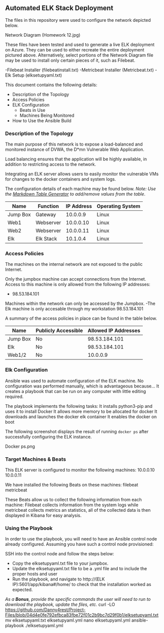 ## Automated ELK Stack Deployment

The files in this repository were used to configure the network depicted below.

Network Diagram (Homework 12.jpg)

These files have been tested and used to generate a live ELK deployment on Azure. They can be used to either recreate the entire deployment pictured above. Alternatively, select portions of the Network Diagram file may be used to install only certain pieces of it, such as Filebeat.

  -Filebeat Installer (filebeatinstall.txt)
  -Metricbeat Installer (Metricbeat.txt)
  -Elk Setup (elksetupyaml.txt)

This document contains the following details:
- Description of the Topology
- Access Policies
- ELK Configuration
  - Beats in Use
  - Machines Being Monitored
- How to Use the Ansible Build


### Description of the Topology

The main purpose of this network is to expose a load-balanced and monitored instance of DVWA, the D*mn Vulnerable Web Application.

Load balancing ensures that the application will be highly available, in addition to restricting access to the network.

Integrating an ELK server allows users to easily monitor the vulnerable VMs for changes to the docker containers and system logs.


The configuration details of each machine may be found below.
_Note: Use the [Markdown Table Generator](http://www.tablesgenerator.com/markdown_tables) to add/remove values from the table_.

| Name     | Function | IP Address | Operating System |
|----------|----------|------------|------------------|
| Jump Box | Gateway  | 10.0.0.9   | Linux            |
| Web1     | Webserver| 10.0.0.10  | Linux            |
| Web2     | Webserver| 10.0.0.11  | Linux            |
| Elk      | Elk Stack| 10.1.0.4   | Linux            |

### Access Policies

The machines on the internal network are not exposed to the public Internet. 

Only the jumpbox machine can accept connections from the Internet. Access to this machine is only allowed from the following IP addresses:
- 98.53.184.101

Machines within the network can only be accessed by the Jumpbox.
-The Elk machine is only accesable through my workstation 98.53.184.101

A summary of the access policies in place can be found in the table below.

| Name     | Publicly Accessible | Allowed IP Addresses |
|----------|---------------------|----------------------|
| Jump Box | No                  | 98.53.184.101        |
| Elk      | No                  | 98.53.184.101        |
| Web1/2   | No                  | 10.0.0.9             |

### Elk Configuration

Ansible was used to automate configuration of the ELK machine. No configuration was performed manually, which is advantageous because...
It creates a playbook that can be run on any computer with little editing required.

The playbook implements the following tasks:
It installs python3-pip and uses it to install Docker
It allows more memory to be allocated for docker
It downloads and launches the docker elk container
It enables the docker on boot

The following screenshot displays the result of running `docker ps` after successfully configuring the ELK instance.

Docker ps.png

### Target Machines & Beats
This ELK server is configured to monitor the following machines:
10.0.0.10
10.0.0.11

We have installed the following Beats on these machines:
filebeat
metricbeat

These Beats allow us to collect the following information from each machine:
Filebeat collects information from the system logs while metricbeat collects metrics an statistics, all of the collected data is then displayed in Kibana for easy analysis.

### Using the Playbook
In order to use the playbook, you will need to have an Ansible control node already configured. Assuming you have such a control node provisioned: 

SSH into the control node and follow the steps below:
- Copy the elksetupyaml.txt file to your jumpbox.
- Update the elksetupyaml.txt file to be a .yml file and to include the proper hosts and user
- Run the playbook, and navigate to http://(ELK IP):5601/app/kibana#/home/ to check that the installation worked as expected.


_As a **Bonus**, provide the specific commands the user will need to run to download the playbook, update the files, etc._
curl -LO https://github.com/Danny4rest/Project-Files/blob/04d4e0fe792efbca83fbe72f01c2b9bc7d29f0b1/elksetupyaml.txt
mv elksetupyaml.txt elksetupyaml.yml
nano elksetupyaml.yml
ansible-playbook ./elksetupyaml.yml
